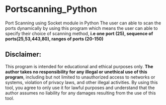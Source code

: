 # Portscanning_Python
Port Scanning using Socket module in Python 
The user can able to scan the ports dynamically by using this program which means the user can able to specify their choice of scanning method, 
**i.e one port (25), sequence of ports(25,53,443,80), ranges of ports (20-150)**

## Disclaimer: 
This program is intended for educational and ethical purposes only. **The author takes no responsibility for any illegal or unethical use of this program**, including but not limited to unauthorized access to networks or systems, violation of privacy laws, and other illegal activities. By using this tool, you agree to only use it for lawful purposes and understand that the author assumes no liability for any damages resulting from the use of this tool.
